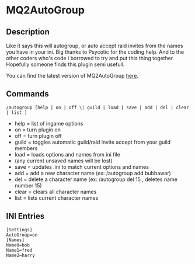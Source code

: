 # MQ2AutoGroup

## Description

Like it says this will autogroup, or auto accept raid invites from the names you have in your ini. Big thanks to Psycotic for the coding help. And to the other coders who's code i borrowed to try and put this thing together. Hopefully someone finds this plugin semi usefull.

You can find the latest version of MQ2AutoGroup [here](https://macroquest2.com/phpBB3/viewtopic.php?f=50&t=13712&hilit=MQ2AutoGroup).

## Commands

`/autogroup [help | on | off \| guild | load | save | add | del | clear | list ]`<br>

* help = list of ingame options
* on = turn plugin on
* off = turn plugin off
* guild = toggles automatic guild/raid invite accept from your guild members
* load = loads options and names from ini file
* (any current unsaved names will be lost)
* save = updates .ini to match current options and names
* add = add a new character name (ex: /autogroup add bubbawar)
* del = delete a character name (ex: /autogroup del 15 , deletes name number 15)
* clear = clears all character names
* list = lists current character names

## INI Entries

`[Settings]`<br>
`AutoGroup=on`<br>
`[Names]`<br>
`Name0=bob`<br>
`Name1=fred`<br>
`Name2=harry`<br>
